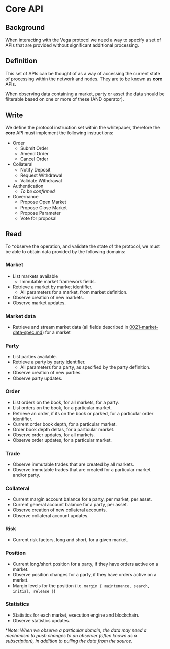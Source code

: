 # Core API

## Background

When interacting with the Vega protocol we need a way to specify a set of APIs that are provided without significant additional processing. 

## Definition

This set of APIs can be thought of as a way of accessing the current state of processing within the network and nodes. They are to be known as **core** APIs. 

When observing data containing a market, party or asset the data should be filterable based on one or more of these (AND operator).

## Write

We define the protocol instruction set within the whitepaper, therefore the **core** API must implement the following instructions:

- Order
  - Submit Order
  - Amend Order
  - Cancel Order
- Collateral
  - Notify Deposit
  - Request Withdrawal
  - Validate Withdrawal
- Authentication
  - *To be confirmed*
- Governance
  - Propose Open Market
  - Propose Close Market
  - Propose Parameter
  - Vote for proposal
   
## Read

To *observe the operation, and validate the state of the protocol, we must be able to obtain data provided by the following domains:

### Market

- List markets available
	- Immutable market framework fields.
- Retrieve a market by market identifier.
   - All parameters for a market, from market definition.
- Observe creation of new markets.
- Observe market updates.

### Market data

- Retrieve and stream market data (all fields described in [0021-market-data-spec.md](./0021-market-data-spec.md)) for a market
 
### Party

- List parties available.
- Retrieve a party by party identifier.
   - All parameters for a party, as specified by the party definition.
- Observe creation of new parties.
- Observe party updates.

### Order

- List orders on the book, for all markets, for a party.
- List orders on the book, for a particular market.
- Retrieve an order, if its on the book or parked, for a particular order identifier.
- Current order book depth, for a particular market.
- Order book depth deltas, for a particular market.
- Observe order updates, for all markets.
- Observe order updates, for a particular market.

### Trade

- Observe immutable trades that are created by all markets.
- Observe immutable trades that are created for a particular market and/or party.

### Collateral

- Current margin account balance for a party, per market, per asset.
- Current general account balance for a party, per asset.
- Observe creation of new collateral accounts.
- Observe collateral account updates.

### Risk

- Current risk factors, long and short, for a given market.

### Position
  
- Current long/short position for a party, if they have orders active on a market.
- Observe position changes for a party, if they have orders active on a market.
- Margin levels for the position (i.e. `margin { maintenance, search, initial, release }`)

### Statistics

- Statistics for each market, execution engine and blockchain.
- Observe statistics updates.


**Note: When we observe a particular domain, the data may need a mechanism to push changes to an observer (often known as a subscription), in addition to pulling the data from the source.*